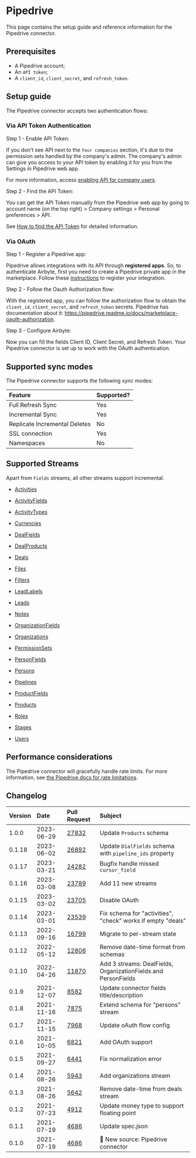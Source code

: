 # Pipedrive

This page contains the setup guide and reference information for the Pipedrive connector.

## Prerequisites

* A Pipedrive account;
* An `API token`;
* A `client_id`, `client_secret`, and `refresh_token`. 

## Setup guide

The Pipedrive connector accepts two authentication flows:

### Via API Token Authentication

Step 1 - Enable API Token:

If you don't see API next to the `Your companies` section, it's due to the permission sets handled by the company's admin. The company's admin can give you access to your API token by enabling it for you from the Settings in Pipedrive web app.

For more information, access [enabling API for company users](https://pipedrive.readme.io/docs/enabling-api-for-company-users).


Step 2 - Find the API Token:

You can get the API Token manually from the Pipedrive web app by going to account name (on the top right) > Company settings > Personal preferences > API.

See [How to find the API Token](https://pipedrive.readme.io/docs/how-to-find-the-api-token) for detailed information.

### Via OAuth

Step 1 - Register a Pipedrive app:

Pipedrive allows integrations with its API through **registered apps**. So, to authenticate Airbyte, first you need to create a Pipedrive private app in the marketplace. Follow these [instructions](https://pipedrive.readme.io/docs/marketplace-registering-the-app) to register your integration.

Step 2 - Follow the Oauth Authorization flow:

With the registered app, you can follow the authorization flow to obtain the `client_id`, `client_secret`, and `refresh_token` secrets. Pipedrive has documentation about it: https://pipedrive.readme.io/docs/marketplace-oauth-authorization.

Step 3 - Configure Airbyte:

Now you can fill the fields Client ID, Client Secret, and Refresh Token. Your Pipedrive connector is set up to work with the OAuth authentication.

## Supported sync modes

The Pipedrive connector supports the following sync modes:

| Feature                       | Supported? |
| :---------------------------- | :--------- |
| Full Refresh Sync             | Yes        |
| Incremental Sync              | Yes        |
| Replicate Incremental Deletes | No         |
| SSL connection                | Yes        |
| Namespaces                    | No         |


## Supported Streams

Apart from `Fields` streams, all other streams support incremental.

* [Activities](https://developers.pipedrive.com/docs/api/v1/Activities#getActivities)

* [ActivityFields](https://developers.pipedrive.com/docs/api/v1/ActivityFields#getActivityFields)

* [ActivityTypes](https://developers.pipedrive.com/docs/api/v1/ActivityTypes#getActivityTypes)

* [Currencies](https://developers.pipedrive.com/docs/api/v1/Currencies#getCurrencies)

* [DealFields](https://developers.pipedrive.com/docs/api/v1/DealFields#getDealFields)

* [DealProducts](https://developers.pipedrive.com/docs/api/v1/Deals#getDealProducts)

* [Deals](https://developers.pipedrive.com/docs/api/v1/Deals#getDeals)

* [Files](https://developers.pipedrive.com/docs/api/v1/Files#getFiles)

* [Filters](https://developers.pipedrive.com/docs/api/v1/Filters#getFilters)

* [LeadLabels](https://developers.pipedrive.com/docs/api/v1/LeadLabels#getLeadLabels)

* [Leads](https://developers.pipedrive.com/docs/api/v1/Leads#getLeads)

* [Notes](https://developers.pipedrive.com/docs/api/v1/Notes#getNotes)

* [OrganizationFields](https://developers.pipedrive.com/docs/api/v1/OrganizationFields#getOrganizationFields)

* [Organizations](https://developers.pipedrive.com/docs/api/v1/Organizations#getOrganizations)

* [PermissionSets](https://developers.pipedrive.com/docs/api/v1/PermissionSets#getPermissionSets)

* [PersonFields](https://developers.pipedrive.com/docs/api/v1/PersonFields#getPersonFields)

* [Persons](https://developers.pipedrive.com/docs/api/v1/Persons#getPersons)

* [Pipelines](https://developers.pipedrive.com/docs/api/v1/Pipelines#getPipelines)

* [ProductFields](https://developers.pipedrive.com/docs/api/v1/ProductFields#getProductFields)

* [Products](https://developers.pipedrive.com/docs/api/v1/Products#getProducts)

* [Roles](https://developers.pipedrive.com/docs/api/v1/Roles#getRoles)

* [Stages](https://developers.pipedrive.com/docs/api/v1/Stages#getStages)

* [Users](https://developers.pipedrive.com/docs/api/v1/Users#getUsers)

## Performance considerations

The Pipedrive connector will gracefully handle rate limits. For more information, see [the Pipedrive docs for rate limitations](https://pipedrive.readme.io/docs/core-api-concepts-rate-limiting).

## Changelog

| Version | Date       | Pull Request                                             | Subject                                                        |
|:--------|:-----------|:---------------------------------------------------------|:---------------------------------------------------------------|
| 1.0.0   | 2023-06-29 | [27832](https://github.com/airbytehq/airbyte/pull/27832) | Update `Products` schema                                       |
| 0.1.18  | 2023-06-02 | [26892](https://github.com/airbytehq/airbyte/pull/26892) | Update `DialFields` schema with `pipeline_ids` property        |
| 0.1.17  | 2023-03-21 | [24282](https://github.com/airbytehq/airbyte/pull/24282) | Bugfix handle missed `cursor_field`                            |
| 0.1.16  | 2023-03-08 | [23789](https://github.com/airbytehq/airbyte/pull/23789) | Add 11 new streams                                             |
| 0.1.15  | 2023-03-02 | [23705](https://github.com/airbytehq/airbyte/pull/23705) | Disable OAuth                                                  |
| 0.1.14  | 2023-03-01 | [23539](https://github.com/airbytehq/airbyte/pull/23539) | Fix schema for "activities", "check" works if empty "deals"    |
| 0.1.13  | 2022-09-16 | [16799](https://github.com/airbytehq/airbyte/pull/16799) | Migrate to per-stream state                                    |
| 0.1.12  | 2022-05-12 | [12806](https://github.com/airbytehq/airbyte/pull/12806) | Remove date-time format from schemas                           |
| 0.1.10  | 2022-04-26 | [11870](https://github.com/airbytehq/airbyte/pull/11870) | Add 3 streams: DealFields, OrganizationFields and PersonFields |
| 0.1.9   | 2021-12-07 | [8582](https://github.com/airbytehq/airbyte/pull/8582)   | Update connector fields title/description                      |
| 0.1.8   | 2021-11-16 | [7875](https://github.com/airbytehq/airbyte/pull/7875)   | Extend schema for "persons" stream                             |
| 0.1.7   | 2021-11-15 | [7968](https://github.com/airbytehq/airbyte/pull/7968)   | Update oAuth flow config                                       |
| 0.1.6   | 2021-10-05 | [6821](https://github.com/airbytehq/airbyte/pull/6821)   | Add OAuth support                                              |
| 0.1.5   | 2021-09-27 | [6441](https://github.com/airbytehq/airbyte/pull/6441)   | Fix normalization error                                        |
| 0.1.4   | 2021-08-26 | [5943](https://github.com/airbytehq/airbyte/pull/5943)   | Add organizations stream                                       |
| 0.1.3   | 2021-08-26 | [5642](https://github.com/airbytehq/airbyte/pull/5642)   | Remove date-time from deals stream                             |
| 0.1.2   | 2021-07-23 | [4912](https://github.com/airbytehq/airbyte/pull/4912)   | Update money type to support floating point                    |
| 0.1.1   | 2021-07-19 | [4686](https://github.com/airbytehq/airbyte/pull/4686)   | Update spec.json                                               |
| 0.1.0   | 2021-07-19 | [4686](https://github.com/airbytehq/airbyte/pull/4686)   | 🎉 New source: Pipedrive connector                             |
